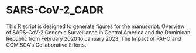 # SARS-CoV-2_CADR
This R script is designed to generate figures for the manuscript: Overview of SARS-CoV-2 Genomic Surveillance in Central America and the Dominican Republic from February 2020 to January 2023: The Impact of PAHO and COMISCA's Collaborative Efforts.
